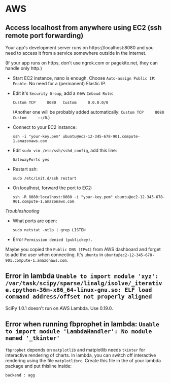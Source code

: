 # AWS

## Access localhost from anywhere using EC2 (ssh remote port forwarding)

Your app's development server runs on https://localhost:8080 and you need to access it from a service somewhere outside in the internet. 

(If your app runs on https, don't use ngrok.com or pagekite.net, they can handle only http.)

* Start EC2 instance, nano is enough. Choose `Auto-assign Public IP`: `Enable`. No need for a (permanent) Elastic IP.
* Edit it's `Security Group`, add a new `Inboud Rule`:

      Custom TCP     8080   Custom     0.0.0.0/0
    
  (Another one will be probably added automatically: `Custom TCP     8080   Custom     ::/0`.)
    
* Connect to your EC2 instance:
     
      ssh -i "your-key.pem" ubuntu@ec2-12-345-678-901.compute-1.amazonaws.com
     
* Edit `sudo vim /etc/ssh/sshd_config`, add this line:  

      GatewayPorts yes
     
* Restart ssh:

      sudo /etc/init.d/ssh restart

* On localhost, forward the port to EC2:

      ssh -R 8080:localhost:8080 -i "your-key.pem" ubuntu@ec2-12-345-678-901.compute-1.amazonaws.com
    
*Troubleshooting*

* What ports are open:

      sudo netstat -ntlp | grep LISTEN

* Error `Permission denied (publickey).`

Maybe you copied the `Public DNS (IPv4)` from AWS dashboard and forget to add the user when connecting. It's `ubuntu` in `ubuntu@ec2-12-345-678-901.compute-1.amazonaws.com`.

## Error in lambda `Unable to import module 'xyz': /var/task/scipy/sparse/linalg/isolve/_iterative.cpython-36m-x86_64-linux-gnu.so: ELF load command address/offset not properly aligned`

SciPy 1.0.1 doesn't run on AWS Lambda. Use 0.19.0.

## Error when running fbprophet in lambda: `Unable to import module 'LambdaHandler': No module named '_tkinter'`

`fbprophet` depends on `matplotlib` and matplotlib needs `tkinter` for interactive rendering of charts. In lambda, you can switch off interactive rendering using the file `matplotlibrc`. Create this file in the of your lambda package and put thisline inside:

~~~ bash
backend : agg
~~~
